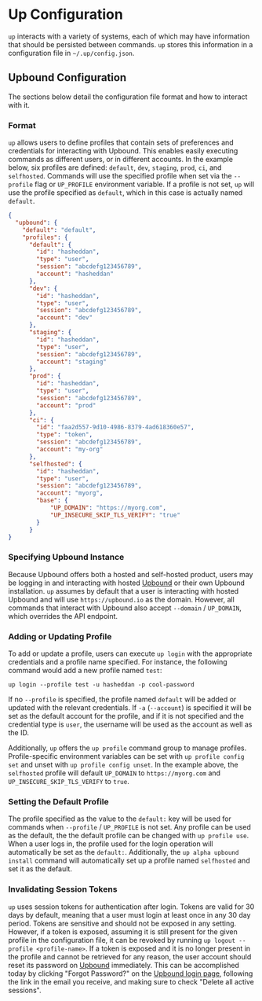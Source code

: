 # Up Configuration

`up` interacts with a variety of systems, each of which may have information
that should be persisted between commands. `up` stores this information in a
configuration file in `~/.up/config.json`.

## Upbound Configuration

The sections below detail the configuration file format and how to interact with
it.

### Format

`up` allows users to define profiles that contain sets of preferences and
credentials for interacting with Upbound. This enables easily executing commands
as different users, or in different accounts. In the example below, six profiles
are defined: `default`, `dev`, `staging`, `prod`, `ci`, and `selfhosted`.
Commands will use the specified profile when set via the `--profile` flag or
`UP_PROFILE` environment variable. If a profile is not set, `up` will use the
profile specified as `default`, which in this case is actually named `default`.

```json
{
  "upbound": {
    "default": "default",
    "profiles": {
      "default": {
        "id": "hasheddan",
        "type": "user",
        "session": "abcdefg123456789",
        "account": "hasheddan"
      },
      "dev": {
        "id": "hasheddan",
        "type": "user",
        "session": "abcdefg123456789",
        "account": "dev"
      },
      "staging": {
        "id": "hasheddan",
        "type": "user",
        "session": "abcdefg123456789",
        "account": "staging"
      },
      "prod": {
        "id": "hasheddan",
        "type": "user",
        "session": "abcdefg123456789",
        "account": "prod"
      },
      "ci": {
        "id": "faa2d557-9d10-4986-8379-4ad618360e57",
        "type": "token",
        "session": "abcdefg123456789",
        "account": "my-org"
      },
      "selfhosted": {
        "id": "hasheddan",
        "type": "user",
        "session": "abcdefg123456789",
        "account": "myorg",
        "base": {
            "UP_DOMAIN": "https://myorg.com",
            "UP_INSECURE_SKIP_TLS_VERIFY": "true"
        }
      }
}
```

### Specifying Upbound Instance

Because Upbound offers both a hosted and self-hosted product, users may be
logging in and interacting with hosted [Upbound] or their own Upbound
installation. `up` assumes by default that a user is interacting with hosted
Upbound and will use `https://upbound.io` as the domain. However, all commands
that interact with Upbound also accept `--domain` / `UP_DOMAIN`, which overrides
the API endpoint.

### Adding or Updating Profile

To add or update a profile, users can execute `up login` with the appropriate
credentials and a profile name specified. For instance, the following command
would add a new profile named `test`:

```
up login --profile test -u hasheddan -p cool-password
```

If no `--profile` is specified, the profile named `default` will be added or
updated with the relevant credentials. If `-a` (`--account`) is specified it
will be set as the default account for the profile, and if it is not specified
and the credential type is `user`, the username will be used as the account as
well as the ID.

Additionally, `up` offers the `up profile` command group to manage profiles.
Profile-specific environment variables can be set with `up profile config set`
and unset with `up profile config unset`. In the example above, the `selfhosted`
profile will default `UP_DOMAIN` to `https://myorg.com` and
`UP_INSECURE_SKIP_TLS_VERIFY` to `true`.

### Setting the Default Profile

The profile specified as the value to the `default:` key will be used for
commands when `--profile` / `UP_PROFILE` is not set. Any profile can be used as
the default, the the default profile can be changed with `up profile use`. When
a user logs in, the profile used for the login operation will automatically be
set as the `default:`. Additionally, the `up alpha upbound install` command will
automatically set up a profile named `selfhosted` and set it as the default.

### Invalidating Session Tokens

`up` uses session tokens for authentication after login. Tokens are valid for 30
days by default, meaning that a user must login at least once in any 30 day
period. Tokens are sensitive and should not be exposed in any setting. However,
if a token is exposed, assuming it is still present for the given profile in the
configuration file, it can be revoked by running `up logout --profile
<profile-name>`. If a token is exposed and it is no longer present in the
profile and cannot be retrieved for any reason, the user account should reset
its password on [Upbound] immediately. This can be accomplished today by
clicking "Forgot Password?" on the [Upbound login page], following the link in
the email you receive, and making sure to check "Delete all active sessions".

<!-- Named Links -->
[Upbound]: https://www.upbound.io/
[Upbound login page]: https://accounts.upbound.io/login
